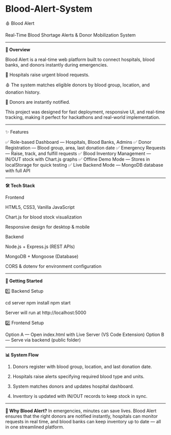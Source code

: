 # Blood-Alert-System
🩸 Blood Alert

Real-Time Blood Shortage Alerts & Donor Mobilization System






---

**📌 Overview**

Blood Alert is a real-time web platform built to connect hospitals, blood banks, and donors instantly during emergencies.

🚨 Hospitals raise urgent blood requests.

🩸 The system matches eligible donors by blood group, location, and donation history.

📩 Donors are instantly notified.


This project was designed for fast deployment, responsive UI, and real-time tracking, making it perfect for hackathons and real-world implementation.


---

✨ Features

✅ Role-based Dashboard — Hospitals, Blood Banks, Admins
✅ Donor Registration — Blood group, area, last donation date
✅ Emergency Requests — Raise, track, and fulfill requests
✅ Blood Inventory Management — IN/OUT stock with Chart.js graphs
✅ Offline Demo Mode — Stores in localStorage for quick testing
✅ Live Backend Mode — MongoDB database with full API


---

**🛠 Tech Stack**

Frontend

HTML5, CSS3, Vanilla JavaScript

Chart.js for blood stock visualization

Responsive design for desktop & mobile


Backend

Node.js + Express.js (REST APIs)

MongoDB + Mongoose (Database)

CORS & dotenv for environment configuration



---

**🚀 Getting Started**

1️⃣ Backend Setup

cd server
npm install
npm start

Server will run at http://localhost:5000

2️⃣ Frontend Setup

Option A — Open index.html with Live Server (VS Code Extension)
Option B — Serve via backend (public folder)


---

**📊 System Flow**

1. Donors register with blood group, location, and last donation date.


2. Hospitals raise alerts specifying required blood type and units.


3. System matches donors and updates hospital dashboard.


4. Inventory is updated with IN/OUT records to keep stock in sync.




---

**🎯 Why Blood Alert?**
In emergencies, minutes can save lives.
Blood Alert ensures that the right donors are notified instantly, hospitals can monitor requests in real time, and blood banks can keep inventory up to date — all in one streamlined platform.
